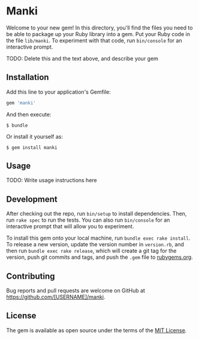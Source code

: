 # Manki

Welcome to your new gem! In this directory, you'll find the files you need to be able to package up your Ruby library into a gem. Put your Ruby code in the file `lib/manki`. To experiment with that code, run `bin/console` for an interactive prompt.

TODO: Delete this and the text above, and describe your gem

## Installation

Add this line to your application's Gemfile:

```ruby
gem 'manki'
```

And then execute:

    $ bundle

Or install it yourself as:

    $ gem install manki

## Usage

TODO: Write usage instructions here

## Development

After checking out the repo, run `bin/setup` to install dependencies. Then, run `rake spec` to run the tests. You can also run `bin/console` for an interactive prompt that will allow you to experiment.

To install this gem onto your local machine, run `bundle exec rake install`. To release a new version, update the version number in `version.rb`, and then run `bundle exec rake release`, which will create a git tag for the version, push git commits and tags, and push the `.gem` file to [rubygems.org](https://rubygems.org).

## Contributing

Bug reports and pull requests are welcome on GitHub at https://github.com/[USERNAME]/manki.


## License

The gem is available as open source under the terms of the [MIT License](http://opensource.org/licenses/MIT).

